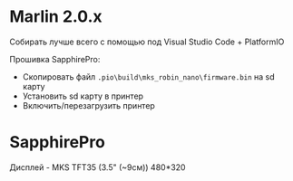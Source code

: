 # Marlin 2.0.x 

Собирать лучше всего с помощью под Visual Studio Code + PlatformIO

Прошивка SapphirePro:
* Скопировать файл `.pio\build\mks_robin_nano\firmware.bin` на sd карту
* Установить sd карту в принтер
* Включить/перезагрузить принтер

# SapphirePro 

Дисплей - MKS TFT35 (3.5" (~9см)) 480*320

